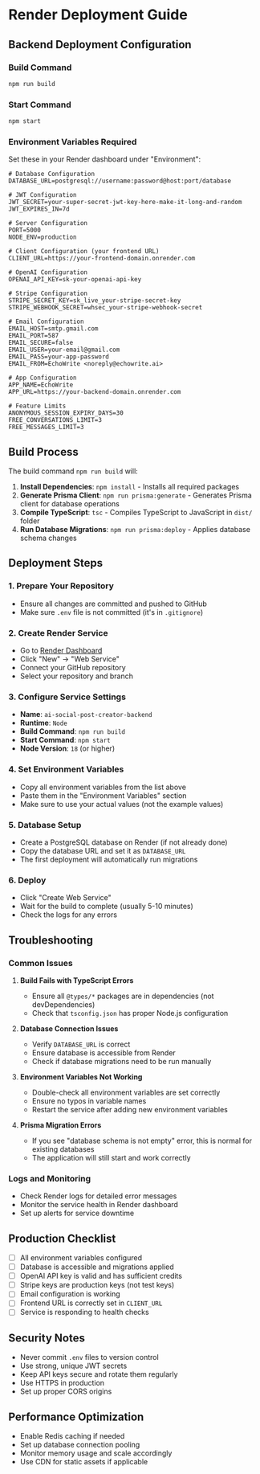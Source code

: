 # Render Deployment Guide

## Backend Deployment Configuration

### Build Command
```bash
npm run build
```

### Start Command
```bash
npm start
```

### Environment Variables Required

Set these in your Render dashboard under "Environment":

```env
# Database Configuration
DATABASE_URL=postgresql://username:password@host:port/database

# JWT Configuration
JWT_SECRET=your-super-secret-jwt-key-here-make-it-long-and-random
JWT_EXPIRES_IN=7d

# Server Configuration
PORT=5000
NODE_ENV=production

# Client Configuration (your frontend URL)
CLIENT_URL=https://your-frontend-domain.onrender.com

# OpenAI Configuration
OPENAI_API_KEY=sk-your-openai-api-key

# Stripe Configuration
STRIPE_SECRET_KEY=sk_live_your-stripe-secret-key
STRIPE_WEBHOOK_SECRET=whsec_your-stripe-webhook-secret

# Email Configuration
EMAIL_HOST=smtp.gmail.com
EMAIL_PORT=587
EMAIL_SECURE=false
EMAIL_USER=your-email@gmail.com
EMAIL_PASS=your-app-password
EMAIL_FROM=EchoWrite <noreply@echowrite.ai>

# App Configuration
APP_NAME=EchoWrite
APP_URL=https://your-backend-domain.onrender.com

# Feature Limits
ANONYMOUS_SESSION_EXPIRY_DAYS=30
FREE_CONVERSATIONS_LIMIT=3
FREE_MESSAGES_LIMIT=3
```

## Build Process

The build command `npm run build` will:

1. **Install Dependencies**: `npm install` - Installs all required packages
2. **Generate Prisma Client**: `npm run prisma:generate` - Generates Prisma client for database operations
3. **Compile TypeScript**: `tsc` - Compiles TypeScript to JavaScript in `dist/` folder
4. **Run Database Migrations**: `npm run prisma:deploy` - Applies database schema changes

## Deployment Steps

### 1. Prepare Your Repository
- Ensure all changes are committed and pushed to GitHub
- Make sure `.env` file is not committed (it's in `.gitignore`)

### 2. Create Render Service
- Go to [Render Dashboard](https://dashboard.render.com)
- Click "New" → "Web Service"
- Connect your GitHub repository
- Select your repository and branch

### 3. Configure Service Settings
- **Name**: `ai-social-post-creator-backend`
- **Runtime**: `Node`
- **Build Command**: `npm run build`
- **Start Command**: `npm start`
- **Node Version**: `18` (or higher)

### 4. Set Environment Variables
- Copy all environment variables from the list above
- Paste them in the "Environment Variables" section
- Make sure to use your actual values (not the example values)

### 5. Database Setup
- Create a PostgreSQL database on Render (if not already done)
- Copy the database URL and set it as `DATABASE_URL`
- The first deployment will automatically run migrations

### 6. Deploy
- Click "Create Web Service"
- Wait for the build to complete (usually 5-10 minutes)
- Check the logs for any errors

## Troubleshooting

### Common Issues

1. **Build Fails with TypeScript Errors**
   - Ensure all `@types/*` packages are in dependencies (not devDependencies)
   - Check that `tsconfig.json` has proper Node.js configuration

2. **Database Connection Issues**
   - Verify `DATABASE_URL` is correct
   - Ensure database is accessible from Render
   - Check if database migrations need to be run manually

3. **Environment Variables Not Working**
   - Double-check all environment variables are set correctly
   - Ensure no typos in variable names
   - Restart the service after adding new environment variables

4. **Prisma Migration Errors**
   - If you see "database schema is not empty" error, this is normal for existing databases
   - The application will still start and work correctly

### Logs and Monitoring
- Check Render logs for detailed error messages
- Monitor the service health in Render dashboard
- Set up alerts for service downtime

## Production Checklist

- [ ] All environment variables configured
- [ ] Database is accessible and migrations applied
- [ ] OpenAI API key is valid and has sufficient credits
- [ ] Stripe keys are production keys (not test keys)
- [ ] Email configuration is working
- [ ] Frontend URL is correctly set in `CLIENT_URL`
- [ ] Service is responding to health checks

## Security Notes

- Never commit `.env` files to version control
- Use strong, unique JWT secrets
- Keep API keys secure and rotate them regularly
- Use HTTPS in production
- Set up proper CORS origins

## Performance Optimization

- Enable Redis caching if needed
- Set up database connection pooling
- Monitor memory usage and scale accordingly
- Use CDN for static assets if applicable
